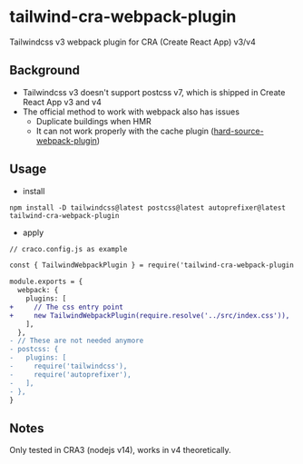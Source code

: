 # tailwind-cra-webpack-plugin
Tailwindcss v3 webpack plugin for CRA (Create React App) v3/v4

## Background
- Tailwindcss v3 doesn't support postcss v7, which is shipped in Create React App v3 and v4
- The official method to work with webpack also has issues
  + Duplicate buildings when HMR
  + It can not work properly with the cache plugin ([hard-source-webpack-plugin](https://www.npmjs.com/package/hard-source-webpack-plugin-fixed-hashbug))

## Usage
- install
```
npm install -D tailwindcss@latest postcss@latest autoprefixer@latest tailwind-cra-webpack-plugin
```

- apply
```diff
// craco.config.js as example

const { TailwindWebpackPlugin } = require('tailwind-cra-webpack-plugin')

module.exports = {
  webpack: {
    plugins: [
+     // The css entry point
+     new TailwindWebpackPlugin(require.resolve('../src/index.css')),
    ],
  },
- // These are not needed anymore
- postcss: {
-   plugins: [
-     require('tailwindcss'),
-     require('autoprefixer'),
-   ],
- },
}
```

## Notes
Only tested in CRA3 (nodejs v14), works in v4 theoretically.
